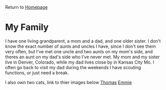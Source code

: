 Return to [Homepage](https://github.com/BDBluhm/INFOTC-1000-Midterm.git)
# My Family
I have one living grandparent, a mom and a dad, and one older sister. I don't know the exact number of aunts and uncles I have, since I don't see them very often, but I've met one uncle and two aunts on my mom's side, and theres an aunt on my dad's side who I've never met. My mom and my sister live in Denver, Colorado, while my dad lives close by in Kansas City Mo. I often go back to visit my dad during the weekends I have scouting functions, or just need a break. 

I also own two cats, link to thier images below
[Thomas](https://cdn.discordapp.com/attachments/796509599662342244/1032893003167178832/Snapchat-903489547.jpg)
[Emmie](![image](https://user-images.githubusercontent.com/116319535/197122794-d4a015a9-358d-406f-bde7-9f65bb389742.png))
